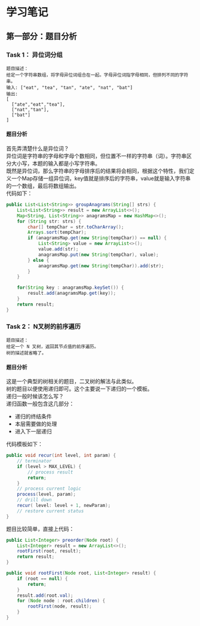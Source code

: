 # 学习笔记

## 第一部分：题目分析

### Task 1： 异位词分组

```
题目描述：
给定一个字符串数组，将字母异位词组合在一起。字母异位词指字母相同，但排列不同的字符串。
输入: ["eat", "tea", "tan", "ate", "nat", "bat"]
输出:
[
  ["ate","eat","tea"],
  ["nat","tan"],
  ["bat"]
]
```
#### 题目分析

首先弄清楚什么是异位词？  
异位词是字符串的字母和字母个数相同，但位置不一样的字符串（词）。字符串区分大小写，本题的输入都是小写字符串。  
既然是异位词，那么字符串的字母排序后的结果将会相同，根据这个特性，我们定义一个Map存储一组异位词，key值就是排序后的字符串，value就是输入字符串的一个数组，最后将数组输出。  
代码如下：
```java
public List<List<String>> groupAnagrams(String[] strs) {
    List<List<String>> result = new ArrayList<>();
    Map<String, List<String>> anagramsMap = new HashMap<>();
    for (String str: strs) {
        char[] tempChar = str.toCharArray();
        Arrays.sort(tempChar);
        if (anagramsMap.get(new String(tempChar)) == null) {
            List<String> value = new ArrayList<>();
            value.add(str);
            anagramsMap.put(new String(tempChar), value);
        } else {
            anagramsMap.get(new String(tempChar)).add(str);
        }
    }

    for(String key : anagramsMap.keySet()) {
        result.add(anagramsMap.get(key));
    }
    return result;
}
```

### Task 2：  N叉树的前序遍历

```
题目描述：
给定一个 N 叉树，返回其节点值的前序遍历。
树的描述就省略了。
```

#### 题目分析

这是一个典型的树相关的题目，二叉树的解法与此类似。  
树的题目以便使用递归即可。这个主要说一下递归的一个模板。  
递归一般时候该怎么写？  
递归函数一般包含这几部分：
+ 递归的终结条件
+ 本层需要做的处理
+ 进入下一层递归

代码模板如下：
```java
public void recur(int level, int param) {
    // terminator
    if (level > MAX_LEVEL) {
        // process result
        return;
    }
    // process current logic
    process(level, param);
    // drill down
    recur( level: level + 1, newParam);
    // restore current status
}
```
题目比较简单，直接上代码：
```java
public List<Integer> preorder(Node root) {
    List<Integer> result = new ArrayList<>();
    rootFirst(root, result);
    return result;
}

public void rootFirst(Node root, List<Integer> result) {
    if (root == null) {
        return;
    }
    result.add(root.val);
    for (Node node : root.children) {
        rootFirst(node, result);
    }
}
```

